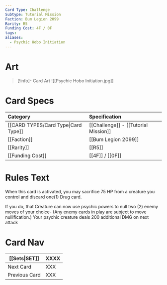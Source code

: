 ```yaml
---
Card Type: Challenge
Subtype: Tutorial Mission
Faction: Bum Legion 2099
Rarity: R5
Funding Cost: 4F / 0F
tags: 
aliases:
  - Psychic Hobo Initiation
---
```

# Art

> [!info]- Card Art
> ![[Psychic Hobo Initiation.jpg]]

# Card Specs

| Category | Specification| 
| :--- | :--- |
| [[CARD TYPES/Card Type\|Card Type]] | [[Challenge]] - [[Tutorial Mission]] |  
| [[Faction]] | [[Bum Legion 2099]] |  
| [[Rarity]] | [[R5]] |  
| [[Funding Cost]] | [[4F]] / [[0F]] |  

# Rules Text  

When this card is activated, you may sacrifice 75 HP from a creature you control and discard one(1) Drug card.
  
If you do, that Creature can now use psychic powers to null two (2) enemy moves of your choice- (Any enemy cards in play are subject to move nullification.) 
Your psychic creature deals 200 additional DMG on next attack

# Card Nav

| [[Sets\|SET]]           | XXXX          |
| ------------- | ------------------------------ |
| Next Card     | XXX |
| Previous Card | XXX |


